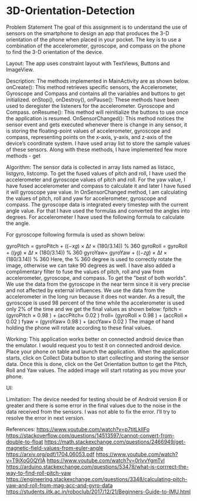 # 3D-Orientation-Detection

Problem Statement 
The goal of this assignment is to understand the use of sensors on the smartphone to design an app that produces the 3-D orientation of the phone when placed in your pocket. The key is to use a combination of the accelerometer, gyroscope, and compass on the phone to find the 3-D orientation of the device. 

Layout: The app uses constraint layout with TextViews, Buttons and ImageView.

Description:
The methods implemented in MainActivity are as shown below.
onCreate(): This method retrieves specific sensors, the Accelerometer, Gyroscope and Compass and contains all the variables and buttons to get initialized.
onStop(), onDestroy(), onPause(): These methods have been used to deregister the listeners for the accelerometer. Gyroscope and Compass.
onResume(): This method will reinitialize the buttons to use once the application is resumed.
OnSensorChanged(): This method notices the sensor event and gets executed whenever there is change in any sensor, it is storing the floating-point values of accelerometer, gyroscope and compass, representing points on the x-axis, y-axis, and z-axis of the device’s coordinate system. I have used array list to store the sample values of these sensors. 
Along with these methods, I have implemented few more methods - get

Algorithm:
The sensor data is collected in array lists named as listacc, listgyro, listcomp. To get the fused values of pitch and roll, I have used the accelerometer and gyroscope values of pitch and roll. For the yaw value, I have fused accelerometer and compass to calculate it and later I have fused it will gyroscope yaw value.
In OnSensorChanged method, I am calculating the values of pitch, roll and yaw for accelerometer, gyroscope and compass. The gyroscope data is integrated every timestep with the current angle value. For that I have used the formulas and converted the angles into degrees.
For accelerometer I have used the following formula to calculate the angle.
 
For gyroscope following formula is used as shown below:
 
gyroPitch = gyroPitch + ((−𝑥𝑔) × ∆𝑡 × (180/3.14)) % 360
gyroRoll = gyroRoll + ((𝑦𝑔) × ∆𝑡 × (180/3.14)) % 360
gyroYaw= gyroYaw + ((−𝑧𝑔) × ∆𝑡 × (180/3.14)) % 360
Here, the % 360 degree is used to correctly rotate the image, otherwise we can take 90 degrees as well.
I have also added a complimentary filter to fuse the values of pitch, roll and yaw from accelerometer, gyroscope, and compass. To get the "best of both worlds". We use the data from the gyroscope in the near term since it is very precise and not affected by external influences. We use the data from the accelerometer in the long run because it does not wander. As a result, the gyroscope is used 98 percent of the time while the accelerometer is used only 2% of the time and we get the final values as shown below:
fpitch = (gyroPitch × 0.98 ) + (accPitch× 0.02 )
froll= (gyroRoll × 0.98 ) + (accRoll × 0.02 )
fyaw = (gyroYaw× 0.98 ) + (accYaw× 0.02 )
The image of hand holding the phone will rotate according to these final values.

Working:
This application works better on connected android device than the emulator. I would request you to test it on connected android device.
Place your phone on table and launch the application. When the application starts, click on Collect Data button to start collecting and storing the sensor data. Once this is done, click on the Get Orientation button to get the Pitch, Roll and Yaw values. The added image will start rotating as you move your phone.



UI:
   

Limitation:
The device needed for testing should be of Android version 8 or greater and there is some error in the final values due to the noise in the data received from the sensors. I was not able to fix the error. I’ll try to resolve the error in next version.

References:
https://www.youtube.com/watch?v=p7tjtLkIlFo
https://stackoverflow.com/questions/14513597/cannot-convert-from-double-to-float
https://math.stackexchange.com/questions/2466949/get-magnetic-field-values-from-euler-angle
https://arxiv.org/pdf/1704.06053.pdf
https://www.youtube.com/watch?v=T9jXoG0QYIA
https://www.youtube.com/watch?v=0rlvvYgmTvI
https://arduino.stackexchange.com/questions/53478/what-is-corrrect-the-way-to-find-roll-pitch-yaw
https://engineering.stackexchange.com/questions/3348/calculating-pitch-yaw-and-roll-from-mag-acc-and-gyro-data
https://students.iitk.ac.in/roboclub/2017/12/21/Beginners-Guide-to-IMU.html


